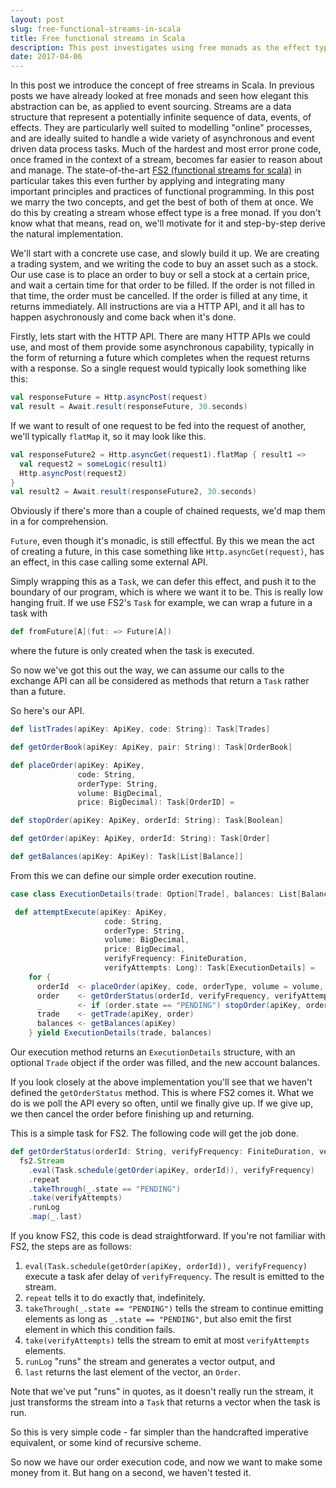 ```yaml
---
layout: post
slug: free-functional-streams-in-scala
title: Free functional streams in Scala
description: This post investigates using free monads as the effect type in FS2 (functional streams for Scala) streams.
date: 2017-04-06
---
```


In this post we introduce the concept of free streams in Scala. In previous posts we have already looked at free monads and seen how elegant this abstraction can be, as applied to event sourcing. Streams are a data structure that represent a potentially infinite sequence of data, events, of effects. They are particularly well suited to modelling "online" processes, and are ideally suited to handle a wide variety of asynchronous and event driven data process tasks. Much of the hardest and most error prone code, once framed in the context of a stream, becomes far easier to reason about and manage. The state-of-the-art [FS2 (functional streams for scala)](https://github.com/functional-streams-for-scala/fs2) in particular takes this even further by applying and integrating many important principles and practices of functional programming. In this post we marry the two concepts, and get the best of both of them at once. We do this by creating a stream whose effect type is a free monad. If you don't know what that means, read on, we'll motivate for it and step-by-step derive the natural implementation. 

We'll start with a concrete use case, and slowly build it up. We are creating a trading system, and we writing the code to buy an asset such as a stock. Our use case is to place an order to buy or sell a stock at a certain price, and wait a certain time for that order to be filled. If the order is not filled in that time, the order must be cancelled. If the order is filled at any time, it returns immediately. All instructions are via a HTTP API, and it all has to happen asychronously and come back when it's done.

Firstly, lets start with the HTTP API. There are many HTTP APIs we could use, and most of them provide some asynchronous capability, typically in the form of returning a future which completes when the request returns with a response. So a single request would typically look something like this:

```scala
val responseFuture = Http.asyncPost(request)
val result = Await.result(responseFuture, 30.seconds)
```

If we want to result of one request to be fed into the request of another, we'll typically `flatMap` it, so it may look like this.

```scala
val responseFuture2 = Http.asyncGet(request1).flatMap { result1 =>
  val request2 = someLogic(result1)
  Http.asyncPost(request2)
}
val result2 = Await.result(responseFuture2, 30.seconds)
```

Obviously if there's more than a couple of chained requests, we'd map them in a for comprehension.

`Future`, even though it's monadic, is still effectful. By this we mean the act of creating a future, in this case something like `Http.asyncGet(request)`, has an effect, in this case calling some external API.

Simply wrapping this as a `Task`, we can defer this effect, and push it to the boundary of our program, which is where we want it to be. This is really low hanging fruit. If we use FS2's `Task` for example, we can wrap a future in a task with 

```scala
def fromFuture[A](fut: => Future[A])
```

where the future is only created when the task is executed.

So now we've got this out the way, we can assume our calls to the exchange API can all be considered as methods that return a `Task` rather than a future.

So here's our API.

```scala
def listTrades(apiKey: ApiKey, code: String): Task[Trades]

def getOrderBook(apiKey: ApiKey, pair: String): Task[OrderBook] 

def placeOrder(apiKey: ApiKey,
               code: String,
               orderType: String,
               volume: BigDecimal,
               price: BigDecimal): Task[OrderID] =

def stopOrder(apiKey: ApiKey, orderId: String): Task[Boolean]

def getOrder(apiKey: ApiKey, orderId: String): Task[Order]

def getBalances(apiKey: ApiKey): Task[List[Balance]]
```

From this we can define our simple order execution routine.

```scala
case class ExecutionDetails(trade: Option[Trade], balances: List[Balance])

 def attemptExecute(apiKey: ApiKey,
                     code: String,
                     orderType: String,
                     volume: BigDecimal,
                     price: BigDecimal,
                     verifyFrequency: FiniteDuration,
                     verifyAttempts: Long): Task[ExecutionDetails] = 
    for {
      orderId  <- placeOrder(apiKey, code, orderType, volume = volume, price = price)
      order    <- getOrderStatus(orderId, verifyFrequency, verifyAttempts)
      _        <- if (order.state == "PENDING") stopOrder(apiKey, orderId.id) else Task.now(false)
      trade    <- getTrade(apiKey, order)
      balances <- getBalances(apiKey)
    } yield ExecutionDetails(trade, balances)
```

Our execution method returns an `ExecutionDetails` structure, with an optional `Trade` object if the order was filled, and the new account balances. 

If you look closely at the above implementation you'll see that we haven't defined the `getOrderStatus` method. This is where FS2 comes it. What we do is we poll the API every so often, until we finally give up. If we give up, we then cancel the order before finishing up and returning. 

This is a simple task for FS2. The following code will get the job done. 

```scala
def getOrderStatus(orderId: String, verifyFrequency: FiniteDuration, verifyAttempts: Long): Task[Order] =
  fs2.Stream
    .eval(Task.schedule(getOrder(apiKey, orderId)), verifyFrequency)
    .repeat
    .takeThrough(_.state == "PENDING")
    .take(verifyAttempts)
    .runLog
    .map(_.last)
```

If you know FS2, this code is dead straightforward. If you're not familiar with FS2, the steps are as follows:

1. `eval(Task.schedule(getOrder(apiKey, orderId)), verifyFrequency)` execute a task afer delay of `verifyFrequency`. The result is emitted to the stream.
2. `repeat` tells it to do exactly that, indefinitely.
3. `takeThrough(_.state == "PENDING")` tells the stream to continue emitting elements as long as `_.state == "PENDING"`, but also emit the first element in which this condition fails.
4. `take(verifyAttempts)` tells the stream to emit at most `verifyAttempts` elements.
5. `runLog` "runs" the stream and generates a vector output, and
6. `last` returns the last element of the vector, an `Order`.

Note that we've put "runs" in quotes, as it doesn't really run the stream, it just transforms the stream into a `Task` that returns a vector when the task is run.

So this is very simple code - far simpler than the handcrafted imperative equivalent, or some kind of recursive scheme.

So now we have our order execution code, and now we want to make some money from it. But hang on a second, we haven't tested it.


